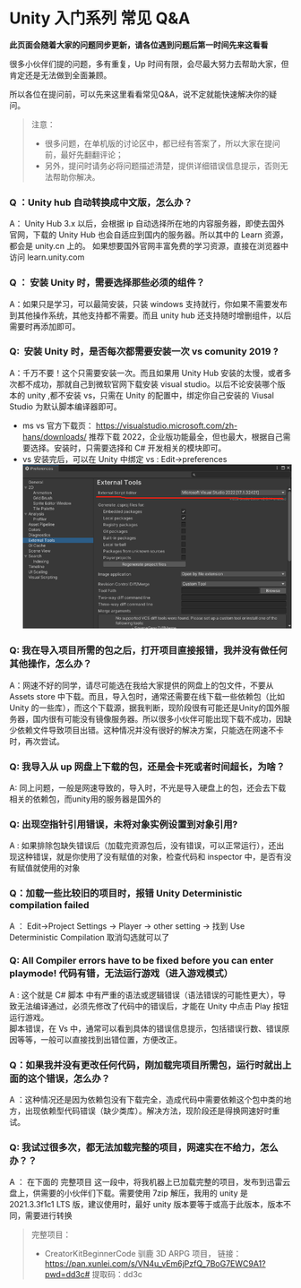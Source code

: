# Unity 入门系列 常见 Q&A

**此页面会随着大家的问题同步更新，请各位遇到问题后第一时间先来这看看**

很多小伙伴们提的问题，多有重复，Up 时间有限，会尽最大努力去帮助大家，但肯定还是无法做到全面兼顾。

所以各位在提问前，可以先来这里看看常见Q&A，说不定就能快速解决你的疑问。



>注意：  
>* 很多问题，在单机版的讨论区中，都已经有答案了，所以大家在提问前，最好先翻翻评论；  
>* 另外，提问时请务必将问题描述清楚，提供详细错误信息提示，否则无法帮助你解决。


### Q ：Unity hub 自动转换成中文版，怎么办？

A： Unity Hub 3.x 以后，会根据 ip 自动选择所在地的内容服务器，即使去国外官网，下载的 Unity Hub 也会自适应到国内的服务器。所以其中的 Learn 资源，都会是 unity.cn 上的。
如果想要国外官网丰富免费的学习资源，直接在浏览器中访问 learn.unity.com

### Q ： 安装 Unity 时，需要选择那些必须的组件？
A：如果只是学习，可以最简安装，只装 windows 支持就行，你如果不需要发布到其他操作系统，其他支持都不需要。而且 unity hub 还支持随时增删组件，以后需要时再添加即可。

### Q:  安装 Unity 时，是否每次都需要安装一次 vs comunity 2019 ?
A：千万不要！这个只需要安装一次。而且如果用 Unity Hub 安装的太慢，或者多次都不成功，那就自己到微软官网下载安装 visual studio。以后不论安装哪个版本的 unity ,都不安装 vs，只需在 Unity 的配置中，绑定你自己安装的 Viusal Studio 为默认脚本编译器即可。  
* ms vs 官方下载页： https://visualstudio.microsoft.com/zh-hans/downloads/ 推荐下载 2022，企业版功能最全，但也最大，根据自己需要选择。安装时，只需要选择和 C# 开发相关的模块即可。  
* vs 安装完后，可以在 Unity 中绑定  vs : Edit->preferences ![](/imgs/Q&A1.png)

### Q: 我在导入项目所需的包之后，打开项目直接报错，我并没有做任何其他操作，怎么办？
A：网速不好的同学，请尽可能选在我给大家提供的网盘上的包文件，不要从 Assets store 中下载。而且，导入包时，通常还需要在线下载一些依赖包（比如 Unity 的一些库），而这个下载源，据我判断，现阶段很有可能还是Unity的国外服务器，国内很有可能没有镜像服务器。所以很多小伙伴可能出现下载不成功，因缺少依赖文件导致项目出错。这种情况并没有很好的解决方案，只能选在网速不卡时，再次尝试。

### Q: 我导入从 up 网盘上下载的包，还是会卡死或者时间超长，为啥？  
A: 同上问题，一般是网速导致的，导入时，不光是导入硬盘上的包，还会去下载相关的依赖包，而unity用的服务器是国外的

### Q: 出现空指针引用错误，未将对象实例设置到对象引用?
A : 如果排除包缺失错误后（加载完资源包后，没有错误，可以正常运行），还出现这种错误，就是你使用了没有赋值的对象，检查代码和 inspector 中，是否有没有赋值就使用的对象

### Q：加载一些比较旧的项目时，报错 Unity Deterministic compilation failed 
A ： Edit→Project Settings → Player -> other setting -> 找到 Use Deterministic Compilation 取消勾选就可以了

### Q: All Compiler errors have to be fixed before you can enter playmode! 代码有错，无法运行游戏（进入游戏模式）  
A : 这个就是 C# 脚本 中有严重的语法或逻辑错误（语法错误的可能性更大），导致无法编译通过，必须先修改了代码中的错误后，才能在 Unity 中点击 Play 按钮运行游戏。  
脚本错误，在 Vs 中，通常可以看到具体的错误信息提示，包括错误行数、错误原因等等，一般可以直接找到出错位置，方便改正。   

### Q：如果我并没有更改任何代码，刚加载完项目所需包，运行时就出上面的这个错误，怎么办？  
A ：这种情况还是因为依赖包没有下载完全，造成代码中需要依赖这个包中类的地方，出现依赖型代码错误（缺少类库）。解决方法，现阶段还是得换网速好时重试。

### Q: 我试过很多次，都无法加载完整的项目，网速实在不给力，怎么办？？  
A ： 在下面的 完整项目 这一段中，将我机器上已加载完整的项目，发布到迅雷云盘上，供需要的小伙伴们下载。需要使用 7zip 解压，我用的 unity 是 2021.3.3f1c1 LTS 版，建议使用时，最好 unity 版本要等于或高于此版本，版本不同，需要进行转换

> 完整项目：
> * CreatorKitBeginnerCode 驯鹿 3D ARPG 项目， 链接：https://pan.xunlei.com/s/VN4u_vEm6jPzfQ_7BoG7EWC9A1?pwd=dd3c# 提取码：dd3c